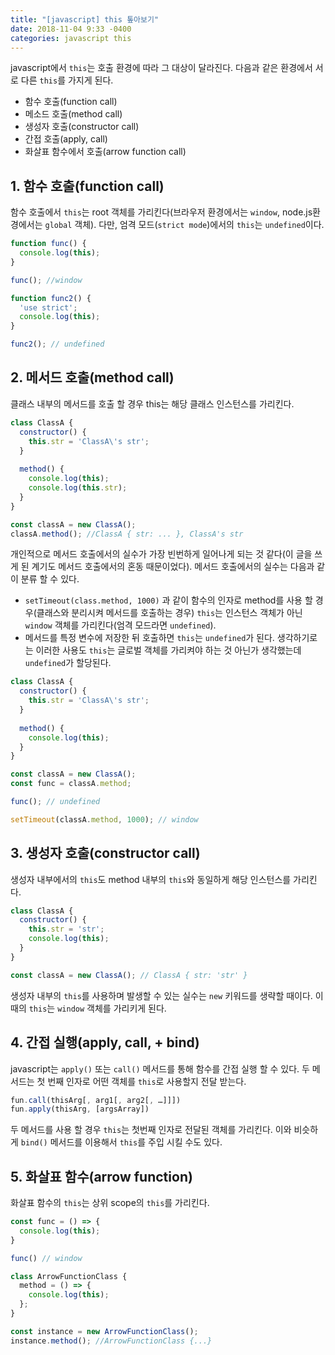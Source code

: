```yaml
---
title: "[javascript] this 톺아보기"
date: 2018-11-04 9:33 -0400
categories: javascript this
---
```


javascript에서 ``this``는 호출 환경에 따라 그 대상이 달라진다. 다음과 같은 환경에서 서로 다른 ``this``를 가지게 된다.

- 함수 호출(function call)
- 메소드 호출(method call)
- 생성자 호출(constructor call)
- 간접 호출(apply, call)
- 화살표 함수에서 호출(arrow function call)

## 1. 함수 호출(function call)

함수 호출에서 ``this``는 root 객체를 가리킨다(브라우저 환경에서는 ``window``, node.js환경에서는 ``global`` 객체). 다만, 엄격 모드(``strict mode``)에서의 ``this``는 ``undefined``이다.

```js
function func() {
  console.log(this);
}

func(); //window 

function func2() {
  'use strict';
  console.log(this);
}

func2(); // undefined
```

## 2. 메서드 호출(method call)

클래스 내부의 메서드를 호출 할 경우 this는 해당 클래스 인스턴스를 가리킨다.

```js
class ClassA {
  constructor() {
    this.str = 'ClassA\'s str';
  }
  
  method() {
    console.log(this);
    console.log(this.str);
  }
}

const classA = new ClassA();
classA.method(); //ClassA { str: ... }, ClassA's str
```

개인적으로 메서드 호출에서의 실수가 가장 빈번하게 일어나게 되는 것 같다(이 글을 쓰게 된 계기도 메서드 호출에서의 혼동 때문이었다). 메서드 호출에서의 실수는 다음과 같이 분류 할 수 있다.

- ``setTimeout(class.method, 1000)`` 과 같이 함수의 인자로 method를 사용 할 경우(클래스와 분리시켜 메서드를 호출하는 경우)  ``this``는 인스턴스 객체가 아닌 ``window`` 객체를 가리킨다(엄격 모드라면 ``undefined``).
- 메서드를 특정 변수에 저장한 뒤 호출하면 ``this``는 ``undefined``가 된다. 생각하기로는 이러한 사용도 ``this``는 글로벌 객체를 가리켜야 하는 것 아닌가 생각했는데 ``undefined``가 할당된다.

```js
class ClassA {
  constructor() {
    this.str = 'ClassA\'s str';
  }
  
  method() {
    console.log(this);
  }
}

const classA = new ClassA();
const func = classA.method;

func(); // undefined

setTimeout(classA.method, 1000); // window
```

## 3. 생성자 호출(constructor call)

생성자 내부에서의 ``this``도 method 내부의 ``this``와 동일하게 해당 인스턴스를 가리킨다.

```js
class ClassA {
  constructor() {
    this.str = 'str';
    console.log(this); 
  }
}

const classA = new ClassA(); // ClassA { str: 'str' }
```

생성자 내부의 ``this``를 사용하며 발생할 수 있는 실수는 ``new`` 키워드를 생략할 때이다. 이 때의 ``this``는 ``window`` 객체를 가리키게 된다.

## 4. 간접 실행(apply, call, + bind)

javascript는 ``apply()`` 또는 ``call()`` 메서드를 통해 함수를 간접 실행 할 수 있다. 두 메서드는 첫 번째 인자로 어떤 객체를 ``this``로 사용할지 전달 받는다.

```js
fun.call(thisArg[, arg1[, arg2[, …]]])
fun.apply(thisArg, [argsArray])
```

두 메서드를 사용 할 경우 ``this``는 첫번째 인자로 전달된 객체를 가리킨다. 이와 비슷하게 ``bind()`` 메서드를 이용해서 ``this``를 주입 시킬 수도 있다.

## 5. 화살표 함수(arrow function)

화살표 함수의 ``this``는 상위 scope의 ``this``를 가리킨다.

```js
const func = () => {
  console.log(this);
}

func() // window

class ArrowFunctionClass {
  method = () => {
    console.log(this);
  };
}

const instance = new ArrowFunctionClass();
instance.method(); //ArrowFunctionClass {...}

```